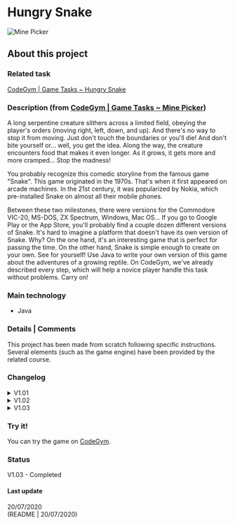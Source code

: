 # Hungry Snake

![Mine Picker](https://cdn.codegym.cc/images/system/22e7f1ba-8b1a-41b3-a483-58134b68c361/original.jpeg)

## About this project

### Related task
[CodeGym | Game Tasks ~ Hungry Snake](https://codegym.cc/projects/games/com.codegym.games.snake)

### Description (from [CodeGym | Game Tasks ~ Mine Picker](https://codegym.cc/projects/games/com.codegym.games.snake))
A long serpentine creature slithers across a limited field, obeying the player's orders (moving right, left, down, and up). And there's no way to stop it from moving. Just don't touch the boundaries or you'll die! And don't bite yourself or... well, you get the idea. Along the way, the creature encounters food that makes it even longer. As it grows, it gets more and more cramped... Stop the madness!

You probably recognize this comedic storyline from the famous game "Snake". This game originated in the 1970s. That's when it first appeared on arcade machines. In the 21st century, it was popularized by Nokia, which pre-installed Snake on almost all their mobile phones.

Between these two milestones, there were versions for the Commodore VIC-20, MS-DOS, ZX Spectrum, Windows, Mac OS… If you go to Google Play or the App Store, you'll probably find a couple dozen different versions of Snake. It's hard to imagine a platform that doesn't have its own version of Snake. Why? On the one hand, it's an interesting game that is perfect for passing the time. On the other hand, Snake is simple enough to create on your own. See for yourself! Use Java to write your own version of this game about the adventures of a growing reptile. On CodeGym, we've already described every step, which will help a novice player handle this task without problems. Carry on!

### Main technology 
- Java

### Details | Comments
This project has been made from scratch following specific instructions.   
Several elements (such as the game engine) have been provided by the related course.

### Changelog 

<details markdown="block">
<summary>V1.01</summary>  

- Colors have been modified.
- Size of the grid has been extended to 20 X 20.
- A special type of apple has been added: Slow Apple. It reduces the speed of the game.

</details>
<details markdown="block">
<summary>V1.02</summary>  

- The Slow Apple has been renamed: Slow Green Apple. It uses a different unicode character.

</details>
<details markdown="block">
<summary>V1.03</summary>  

- Pressing a direction key should not remove the dialog message (at the end of a game) anymore.

</details>


### Try it!
You can try the game on [CodeGym](https://codegym.cc/projects/apps/29411).  

### Status
V1.03 - Completed

#### Last update
20/07/2020  
(README | 20/07/2020)